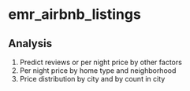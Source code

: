 # emr_airbnb_listings


## Analysis

1. Predict reviews or per night price by other factors
2. Per night price by home type and neighborhood
3. Price distribution by city and by count in city
